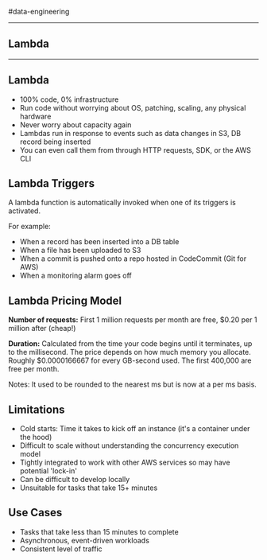 #data-engineering 

--- 
## Lambda

---

## Lambda

- 100% code, 0% infrastructure
- Run code without worrying about OS, patching, scaling, any physical hardware
- Never worry about capacity again
- Lambdas run in response to events such as data changes in S3, DB record being inserted
- You can even call them from through HTTP requests, SDK, or the AWS CLI


## Lambda Triggers

A lambda function is automatically invoked when one of its triggers is activated.

For example:

- When a record has been inserted into a DB table
- When a file has been uploaded to S3
- When a commit is pushed onto a repo hosted in CodeCommit (Git for AWS)
- When a monitoring alarm goes off

## Lambda Pricing Model

**Number of requests:** First 1 million requests per month are free, $0.20 per 1 million after (cheap!)

**Duration:** Calculated from the time your code begins until it terminates, up to the millisecond. The price depends on how much memory you allocate. Roughly $0.0000166667 for every GB-second used. The first 400,000 are free per month.

Notes: It used to be rounded to the nearest ms but is now at a per ms basis.


## Limitations

- Cold starts: Time it takes to kick off an instance (it's a container under the hood)
- Difficult to scale without understanding the concurrency execution model
- Tightly integrated to work with other AWS services so may have potential 'lock-in'
- Can be difficult to develop locally
- Unsuitable for tasks that take 15+ minutes

## Use Cases

- Tasks that take less than 15 minutes to complete
- Asynchronous, event-driven workloads
- Consistent level of traffic